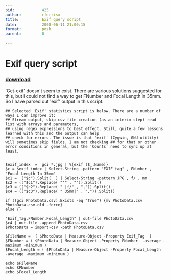 ```yaml
---
pid:            425
author:         rferrisx
title:          Exif query script
date:           2008-06-11 21:00:15
format:         posh
parent:         0

---
```


# Exif query script

### [download](//scripts/425.ps1)

'Get-exif' doesn't seem to exist. There are various solutions suggested for this, but I could not find a way to get FNumber and Focal Length in 35mm.  So I have parsed out 'exif' output in this script.

```posh
## Selected 'Exif' statistics script is below. There are a number of ways I can improve it: 
## Stream output, skip csv file creation (as an interim step) read list with arrays and parameters,
## using regex expressions to best effect. Still, quite a few lessons learned with this and the output can help 
## check for errors. The issue is that 'exif' (Cygwin, GNU utility) will sometimes skip fields. I am not checking ## for that or other  error conditions in general, but the 'Counts' need to sync up at least. 


$exif_index  =  gci *.jpg | %{exif ($_.Name)}
$c = $exif_index | Select-String -pattern "EXIF tag" , FNumber , "Focal Length In 35mm"
$c1 =  ("$c").Split(  ) | Select-String -pattern JPG , f/ , mm
$c2 = (("$c1").Replace( "'" , "")).Split()
$c3 = (("$c2").Replace( " |f/" , ",")).Split()
$c4 = (("$c3").Replace( " 35mm|" , ",")).Split()

if ((gci PhotoData.csv).Exists -eq "True") {mv PhotoData.csv PhotoData.csv.old -force}
else {}

"Exif_Tag,FNumber,Focal_Length" | out-file PhotoData.csv
$c4 | out-file -append PhotoData.csv
$PhotoData = import-csv -path PhotoData.csv

$FileName =  ( $PhotoData | Measure-Object -Property Exif_Tag  )
$FNumber = ( $PhotoData | Measure-Object -Property FNumber  -average -maximum -minimum ) 
$Focal_Length = ( $PhotoData | Measure-Object -Property Focal_Length  -average -maximum -minimum ) 

echo $FileName
echo $FNumber
echo $Focal_Length

```
